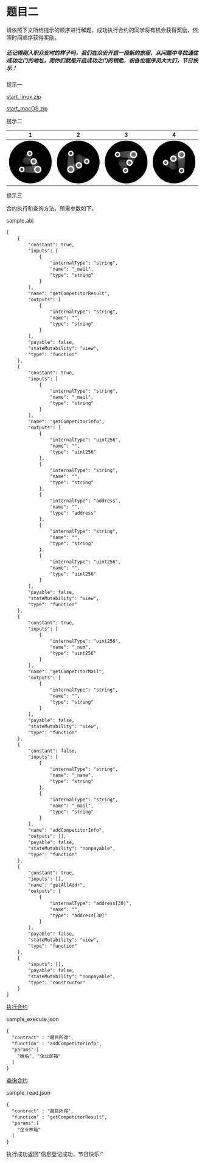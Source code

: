 # 题目二

请依照下文所给提示的顺序进行解题，成功执行合约的同学将有机会获得奖励，依照时间顺序获得奖励。

##### 还记得刚入职众安时的样子吗，我们在众安开启一段新的旅程，从问题中寻找通往成功之门的地址，而你们就是开启成功之门的钥匙，祝各位程序员大大们，节日快乐！

提示一

[start_linux.zip](bin/start_linux.zip)

[start_macOS.zip](bin/start_macOS.zip)

提示二

|        1        |        2        |        3        |        4        |
| :-------------: | :-------------: | :-------------: | :-------------: |
| ![1](pic/1.jpg) | ![2](pic/2.jpg) | ![3](pic/3.jpg) | ![4](pic/4.jpg) |

提示三

合约执行和查询方法，所需参数如下。

sample.abi

```
[
	{
		"constant": true,
		"inputs": [
			{
				"internalType": "string",
				"name": "_mail",
				"type": "string"
			}
		],
		"name": "getCompetitorResult",
		"outputs": [
			{
				"internalType": "string",
				"name": "",
				"type": "string"
			}
		],
		"payable": false,
		"stateMutability": "view",
		"type": "function"
	},
	{
		"constant": true,
		"inputs": [
			{
				"internalType": "string",
				"name": "_mail",
				"type": "string"
			}
		],
		"name": "getCompetitorInfo",
		"outputs": [
			{
				"internalType": "uint256",
				"name": "",
				"type": "uint256"
			},
			{
				"internalType": "string",
				"name": "",
				"type": "string"
			},
			{
				"internalType": "address",
				"name": "",
				"type": "address"
			},
			{
				"internalType": "string",
				"name": "",
				"type": "string"
			},
			{
				"internalType": "uint256",
				"name": "",
				"type": "uint256"
			}
		],
		"payable": false,
		"stateMutability": "view",
		"type": "function"
	},
	{
		"constant": true,
		"inputs": [
			{
				"internalType": "uint256",
				"name": "_num",
				"type": "uint256"
			}
		],
		"name": "getCompetitorMail",
		"outputs": [
			{
				"internalType": "string",
				"name": "",
				"type": "string"
			}
		],
		"payable": false,
		"stateMutability": "view",
		"type": "function"
	},
	{
		"constant": false,
		"inputs": [
			{
				"internalType": "string",
				"name": "_name",
				"type": "string"
			},
			{
				"internalType": "string",
				"name": "_mail",
				"type": "string"
			}
		],
		"name": "addCompetitorInfo",
		"outputs": [],
		"payable": false,
		"stateMutability": "nonpayable",
		"type": "function"
	},
	{
		"constant": true,
		"inputs": [],
		"name": "getAllAddr",
		"outputs": [
			{
				"internalType": "address[30]",
				"name": "",
				"type": "address[30]"
			}
		],
		"payable": false,
		"stateMutability": "view",
		"type": "function"
	},
	{
		"inputs": [],
		"payable": false,
		"stateMutability": "nonpayable",
		"type": "constructor"
	}
]
```

[执行合约](https://github.com/dappledger/AnnChain/blob/master/docs/cmd.md#execute-contract)

sample_execute.json

```
{
  "contract" : "题目所得",		
  "function" : "addCompetitorInfo",															
  "params":[																									
    "姓名", "企业邮箱"
  ]
}
```

[查询合约](https://github.com/dappledger/AnnChain/blob/master/docs/cmd.md#read-contract)

sample_read.json

```
{
  "contract" : "题目所得",	
  "function" : "getCompetitorResult",															
  "params":[																									
    "企业邮箱"
  ]
}
```

执行成功返回"信息登记成功，节日快乐!"
